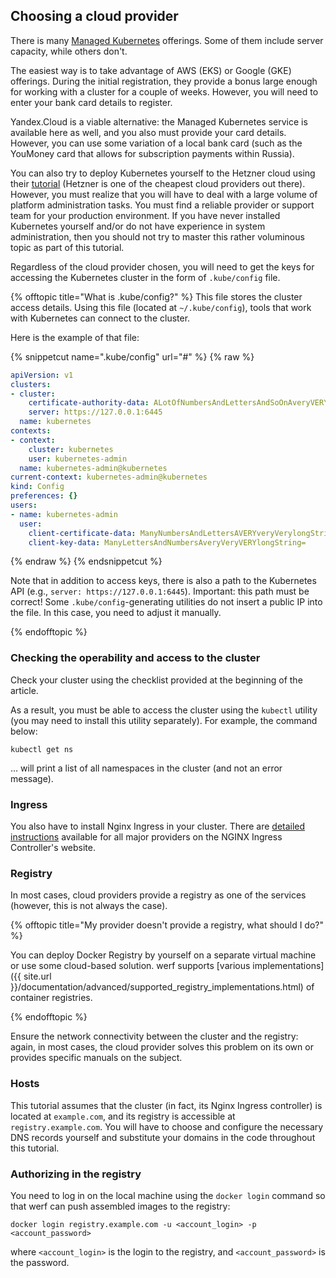 ## Choosing a cloud provider

There is many [Managed Kubernetes](https://www.google.com/search?q=managed+kubernetes) offerings. Some of them include server capacity, while others don't.

The easiest way is to take advantage of AWS (EKS) or Google (GKE) offerings.  During the initial registration, they provide a bonus large enough for working with a cluster for a couple of weeks. However, you will need to enter your bank card details to register.

Yandex.Cloud is a viable alternative: the Managed Kubernetes service is available here as well, and you also must provide your card details. However, you can use some variation of a local bank card (such as the YouMoney card that allows for subscription payments within Russia).

You can also try to deploy Kubernetes yourself to the Hetzner cloud using their [tutorial](https://community.hetzner.com/tutorials/install-kubernetes-cluster) (Hetzner is one of the cheapest cloud providers out there). However, you must realize that you will have to deal with a large volume of platform administration tasks. You must find a reliable provider or support team for your production environment. 
If you have never installed Kubernetes yourself and/or do not have experience in system administration, then you should not try to master this rather voluminous topic as part of this tutorial.

Regardless of the cloud provider chosen, you will need to get the keys for accessing the Kubernetes cluster in the form of `.kube/config` file.

<!--  .kube/config -->
{% offtopic title="What is .kube/config?" %}
This file stores the cluster access details. Using this file (located at `~/.kube/config`), tools that work with Kubernetes can connect to the cluster.

Here is the example of that file:

{% snippetcut name=".kube/config" url="#" %}
{% raw %}
```yaml
apiVersion: v1
clusters:
- cluster:
    certificate-authority-data: ALotOfNumbersAndLettersAndSoOnAveryVERYveryLongStringInBase64=
    server: https://127.0.0.1:6445
  name: kubernetes
contexts:
- context:
    cluster: kubernetes
    user: kubernetes-admin
  name: kubernetes-admin@kubernetes
current-context: kubernetes-admin@kubernetes
kind: Config
preferences: {}
users:
- name: kubernetes-admin
  user:
    client-certificate-data: ManyNumbersAndLettersAVERYveryVerylongString=
    client-key-data: ManyLettersAndNumbersAveryVeryVERYlongString=
```
{% endraw %}
{% endsnippetcut %}

Note that in addition to access keys, there is also a path to the Kubernetes API (e.g., `server: https://127.0.0.1:6445`). Important: this path must be correct! Some `.kube/config`-generating utilities do not insert a public IP into the file. In this case, you need to adjust it manually.

{% endofftopic %}
<!-- / .kube/config -->

### Checking the operability and access to the cluster

Check your cluster using the checklist provided at the beginning of the article.

As a result, you must be able to access the cluster using the `kubectl` utility (you may need to install this utility separately). For example, the command below:

```shell
kubectl get ns
```

… will print a list of all namespaces in the cluster (and not an error message).

### Ingress

You also have to install Nginx Ingress in your cluster. There are [detailed instructions](https://kubernetes.github.io/ingress-nginx/deploy/) available for all major providers on the NGINX Ingress Controller's website.

### Registry

In most cases, cloud providers provide a registry as one of the services (however, this is not always the case).

{% offtopic title="My provider doesn't provide a registry, what should I do?" %}

You can deploy Docker Registry by yourself on a separate virtual machine or use some cloud-based solution. werf supports [various implementations]({{ site.url }}/documentation/advanced/supported_registry_implementations.html) of container registries.

{% endofftopic %}

Ensure the network connectivity between the cluster and the registry: again, in most cases, the cloud provider solves this problem on its own or provides specific manuals on the subject.

### Hosts

This tutorial assumes that the cluster (in fact, its Nginx Ingress controller) is located at `example.com`, and its registry is accessible at `registry.example.com`. You will have to choose and configure the necessary DNS records yourself and substitute your domains in the code throughout this tutorial.

### Authorizing in the registry

You need to log in on the local machine using the `docker login` command so that werf can push assembled images to the registry:

```shell
docker login registry.example.com -u <account_login> -p <account_password>
```

where `<account_login>` is the login to the registry, and `<account_password>` is the password.
